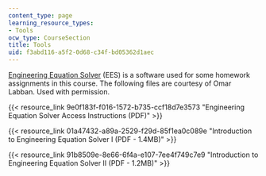 ```yaml
---
content_type: page
learning_resource_types:
- Tools
ocw_type: CourseSection
title: Tools
uid: f3abd116-a5f2-0d68-c34f-bd05362d1aec
---
```


[Engineering Equation Solver](https://fchartsoftware.com/ees/) (EES) is a software used for some homework assignments in this course. The following files are courtesy of Omar Labban. Used with permission.

{{< resource_link 9e0f183f-f016-1572-b735-ccf18d7e3573 "Engineering Equation Solver Access Instructions (PDF)" >}}

{{< resource_link 01a47432-a89a-2529-f29d-85f1ea0c089e "Introduction to Engineering Equation Solver I (PDF - 1.4MB)" >}}

{{< resource_link 91b8509e-8e66-6f4a-e107-7ee4f749c7e9 "Introduction to Engineering Equation Solver II (PDF - 1.2MB)" >}}